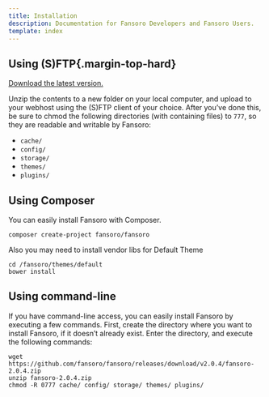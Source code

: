 ```yaml
---
title: Installation
description: Documentation for Fansoro Developers and Fansoro Users.
template: index
---
```


## Using (S)FTP{.margin-top-hard}

[Download the latest version.](http://fansoro.org/download)  

Unzip the contents to a new folder on your local computer, and upload to your webhost using the (S)FTP client of your choice. After you’ve done this, be sure to chmod the following directories (with containing files) to `777`, so they are readable and writable by Fansoro:  
* `cache/`
* `config/`
* `storage/`
* `themes/`
* `plugins/`

## Using Composer

You can easily install Fansoro with Composer.

```
composer create-project fansoro/fansoro
```

Also you may need to install vendor libs for Default Theme
```
cd /fansoro/themes/default  
bower install
```


## Using command-line

If you have command-line access, you can easily install Fansoro by executing a few commands. First, create the directory where you want to install Fansoro, if it doesn’t already exist. Enter the directory, and execute the following commands:  

```
wget https://github.com/fansoro/fansoro/releases/download/v2.0.4/fansoro-2.0.4.zip
unzip fansoro-2.0.4.zip
chmod -R 0777 cache/ config/ storage/ themes/ plugins/
```
